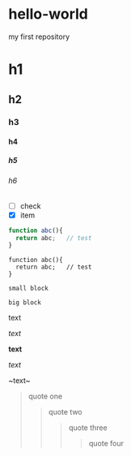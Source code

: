 # hello-world
my first repository


# h1
## h2
### h3
#### h4
##### h5
###### h6

- [ ] check
- [x] item

```js
function abc(){
  return abc;   // test
}
```

```
function abc(){
  return abc;   // test
}
```

`small block`

    big block

text

*text*

**text**

_text_

~text~


> quote one 
>> quote two
>>> quote three
>>>> quote four
